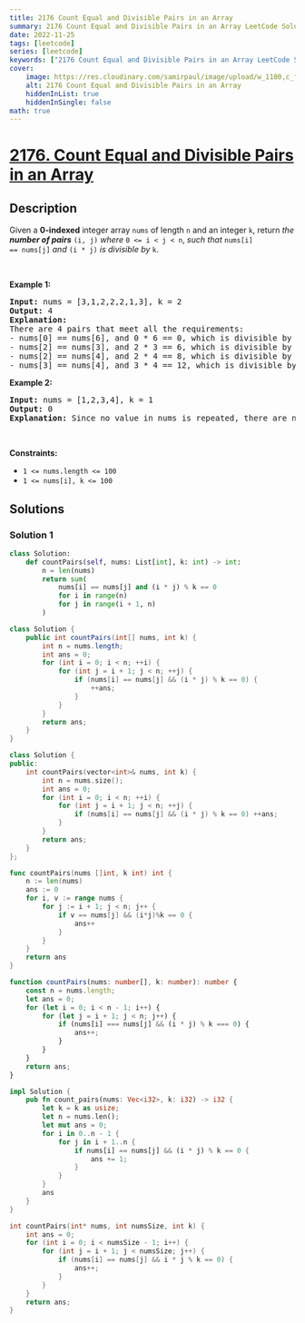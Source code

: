 ```yaml
---
title: 2176 Count Equal and Divisible Pairs in an Array
summary: 2176 Count Equal and Divisible Pairs in an Array LeetCode Solution Explained
date: 2022-11-25
tags: [leetcode]
series: [leetcode]
keywords: ["2176 Count Equal and Divisible Pairs in an Array LeetCode Solution Explained in all languages", "2176 Count Equal and Divisible Pairs in an Array", "LeetCode", "leetcode solution in Python3 C++ Java Go PHP Ruby Swift TypeScript Rust C# JavaScript C", "GeeksforGeeks", "InterviewBit", "Coding Ninjas", "HackerRank", "HackerEarth", "CodeChef", "TopCoder", "AlgoExpert", "freeCodeCamp", "Codeforces", "GitHub", "AtCoder", "Samir Paul"]
cover:
    image: https://res.cloudinary.com/samirpaul/image/upload/w_1100,c_fit,co_rgb:FFFFFF,l_text:Arial_75_bold:2176 Count Equal and Divisible Pairs in an Array - Solution Explained/problem-solving.webp
    alt: 2176 Count Equal and Divisible Pairs in an Array
    hiddenInList: true
    hiddenInSingle: false
math: true
---
```



# [2176. Count Equal and Divisible Pairs in an Array](https://leetcode.com/problems/count-equal-and-divisible-pairs-in-an-array)


## Description

Given a <strong>0-indexed</strong> integer array <code>nums</code> of length <code>n</code> and an integer <code>k</code>, return <em>the <strong>number of pairs</strong></em> <code>(i, j)</code> <em>where</em> <code>0 &lt;= i &lt; j &lt; n</code>, <em>such that</em> <code>nums[i] == nums[j]</code> <em>and</em> <code>(i \* j)</code> <em>is divisible by</em> <code>k</code>.

<p>&nbsp;</p>
<p><strong class="example">Example 1:</strong></p>

<pre>
<strong>Input:</strong> nums = [3,1,2,2,2,1,3], k = 2
<strong>Output:</strong> 4
<strong>Explanation:</strong>
There are 4 pairs that meet all the requirements:
- nums[0] == nums[6], and 0 * 6 == 0, which is divisible by 2.
- nums[2] == nums[3], and 2 * 3 == 6, which is divisible by 2.
- nums[2] == nums[4], and 2 * 4 == 8, which is divisible by 2.
- nums[3] == nums[4], and 3 * 4 == 12, which is divisible by 2.
</pre>

<p><strong class="example">Example 2:</strong></p>

<pre>
<strong>Input:</strong> nums = [1,2,3,4], k = 1
<strong>Output:</strong> 0
<strong>Explanation:</strong> Since no value in nums is repeated, there are no pairs (i,j) that meet all the requirements.
</pre>

<p>&nbsp;</p>
<p><strong>Constraints:</strong></p>

<ul>
	<li><code>1 &lt;= nums.length &lt;= 100</code></li>
	<li><code>1 &lt;= nums[i], k &lt;= 100</code></li>
</ul>

## Solutions

### Solution 1

<!-- tabs:start -->

```python
class Solution:
    def countPairs(self, nums: List[int], k: int) -> int:
        n = len(nums)
        return sum(
            nums[i] == nums[j] and (i * j) % k == 0
            for i in range(n)
            for j in range(i + 1, n)
        )
```

```java
class Solution {
    public int countPairs(int[] nums, int k) {
        int n = nums.length;
        int ans = 0;
        for (int i = 0; i < n; ++i) {
            for (int j = i + 1; j < n; ++j) {
                if (nums[i] == nums[j] && (i * j) % k == 0) {
                    ++ans;
                }
            }
        }
        return ans;
    }
}
```

```cpp
class Solution {
public:
    int countPairs(vector<int>& nums, int k) {
        int n = nums.size();
        int ans = 0;
        for (int i = 0; i < n; ++i) {
            for (int j = i + 1; j < n; ++j) {
                if (nums[i] == nums[j] && (i * j) % k == 0) ++ans;
            }
        }
        return ans;
    }
};
```

```go
func countPairs(nums []int, k int) int {
	n := len(nums)
	ans := 0
	for i, v := range nums {
		for j := i + 1; j < n; j++ {
			if v == nums[j] && (i*j)%k == 0 {
				ans++
			}
		}
	}
	return ans
}
```

```ts
function countPairs(nums: number[], k: number): number {
    const n = nums.length;
    let ans = 0;
    for (let i = 0; i < n - 1; i++) {
        for (let j = i + 1; j < n; j++) {
            if (nums[i] === nums[j] && (i * j) % k === 0) {
                ans++;
            }
        }
    }
    return ans;
}
```

```rust
impl Solution {
    pub fn count_pairs(nums: Vec<i32>, k: i32) -> i32 {
        let k = k as usize;
        let n = nums.len();
        let mut ans = 0;
        for i in 0..n - 1 {
            for j in i + 1..n {
                if nums[i] == nums[j] && (i * j) % k == 0 {
                    ans += 1;
                }
            }
        }
        ans
    }
}
```

```c
int countPairs(int* nums, int numsSize, int k) {
    int ans = 0;
    for (int i = 0; i < numsSize - 1; i++) {
        for (int j = i + 1; j < numsSize; j++) {
            if (nums[i] == nums[j] && i * j % k == 0) {
                ans++;
            }
        }
    }
    return ans;
}
```

<!-- tabs:end -->

<!-- end -->
